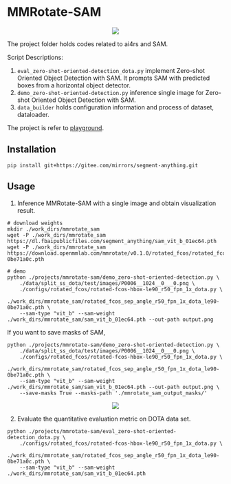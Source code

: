 # MMRotate-SAM

<div align=center>
<img src="https://user-images.githubusercontent.com/27466624/231659969-adf7dd4d-fcec-4677-9105-aa72b2ced00f.PNG"/>
</div>

The project folder holds codes related to ai4rs and SAM.

Script Descriptions:

1. `eval_zero-shot-oriented-detection_dota.py` implement Zero-shot Oriented Object Detection with SAM. It prompts SAM with predicted boxes from a horizontal object detector.
2. `demo_zero-shot-oriented-detection.py` inference single image for Zero-shot Oriented Object Detection with SAM.
3. `data_builder` holds configuration information and process of dataset, dataloader.

The project is refer to [playground](https://github.com/open-mmlab/playground).

## Installation

```shell
pip install git+https://gitee.com/mirrors/segment-anything.git
```

## Usage

1. Inference MMRotate-SAM with a single image and obtain visualization result.

```shell
# download weights
mkdir ./work_dirs/mmrotate_sam
wget -P ./work_dirs/mmrotate_sam https://dl.fbaipublicfiles.com/segment_anything/sam_vit_b_01ec64.pth
wget -P ./work_dirs/mmrotate_sam https://download.openmmlab.com/mmrotate/v0.1.0/rotated_fcos/rotated_fcos_sep_angle_r50_fpn_1x_dota_le90/rotated_fcos_sep_angle_r50_fpn_1x_dota_le90-0be71a0c.pth
```

```
# demo
python ./projects/mmrotate-sam/demo_zero-shot-oriented-detection.py \
    ./data/split_ss_dota/test/images/P0006__1024__0___0.png \
    ./configs/rotated_fcos/rotated-fcos-hbox-le90_r50_fpn_1x_dota.py \
    ./work_dirs/mmrotate_sam/rotated_fcos_sep_angle_r50_fpn_1x_dota_le90-0be71a0c.pth \
    --sam-type "vit_b" --sam-weight ./work_dirs/mmrotate_sam/sam_vit_b_01ec64.pth --out-path output.png
```

If you want to save masks of SAM,
```
python ./projects/mmrotate-sam/demo_zero-shot-oriented-detection.py \
    ./data/split_ss_dota/test/images/P0006__1024__0___0.png \
    ./configs/rotated_fcos/rotated-fcos-hbox-le90_r50_fpn_1x_dota.py \
    ./work_dirs/mmrotate_sam/rotated_fcos_sep_angle_r50_fpn_1x_dota_le90-0be71a0c.pth \
    --sam-type "vit_b" --sam-weight ./work_dirs/mmrotate_sam/sam_vit_b_01ec64.pth --out-path output.png \
    --save-masks True --masks-path './mmrotate_sam_output_masks/'
```

<div align=center>
<img src="https://user-images.githubusercontent.com/79644233/231568599-58694ec9-a3b1-44a4-833f-74cfb4d4ca45.png"/>
</div>

2. Evaluate the quantitative evaluation metric on DOTA data set.

```shell
python ./projects/mmrotate-sam/eval_zero-shot-oriented-detection_dota.py \
    ./configs/rotated_fcos/rotated-fcos-hbox-le90_r50_fpn_1x_dota.py \
    ./work_dirs/mmrotate_sam/rotated_fcos_sep_angle_r50_fpn_1x_dota_le90-0be71a0c.pth \
    --sam-type "vit_b" --sam-weight ./work_dirs/mmrotate_sam/sam_vit_b_01ec64.pth
```